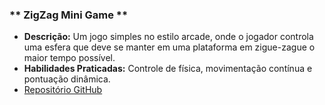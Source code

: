 ### ** ZigZag Mini Game **  
- **Descrição:** Um jogo simples no estilo arcade, onde o jogador controla uma esfera que deve se manter em uma plataforma em zigue-zague o maior tempo possível.  
- **Habilidades Praticadas:** Controle de física, movimentação contínua e pontuação dinâmica.  
- [Repositório GitHub](https://github.com/Sergiobole/ZigZag-Mini-Game)  
